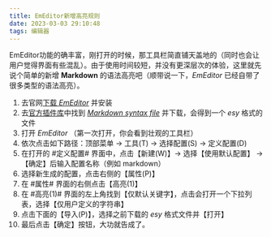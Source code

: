 ```yaml
---
title: EmEditor新增高亮规则
date: 2023-03-03 29:10:48
tags: 编辑器
---
```


EmEditor功能的确丰富，刚打开的时候，那工具栏简直铺天盖地的（同时也会让用户觉得界面有些混乱）。由于使用时间较短，并没有更深层次的体验，这里就先说个简单的新增 **Markdown** 的语法高亮吧（顺带说一下，*EmEditor* 已经自带了很多类型的语法高亮）。

1. 去官网[下载 *EmEditor*](https://zh-cn.emeditor.com/) 并安装
2. 去[官方插件库](https://www.emeditor.com/library/)中找到 *[Markdown syntax file](https://www.emeditor.com/files/markdown-esy/)* 并下载，会得到一个 *esy* 格式的文件
3. 打开 *EmEditor* （第一次打开，你会看到壮观的工具栏）
4. 依次点击如下路径：顶部菜单 → 工具(T) → 选择配置(S) → 定义配置(D)
5. 在打开的 #定义配置# 界面中，点击【新建(W)】→ 选择【使用默认配置】 → 【确定】后输入配置名称（例如 markdown）
6. 选择新生成的配置，点击右侧的【属性(P)】
7. 在 #属性# 界面的右侧点击【高亮(1)】
8. 在 #高亮(1)# 界面的左上角找到【仅默认关键字】，点击会打开一个下拉列表，选择【仅用户定义的字符串】
9. 点击下面的【导入(P)】，选择之前下载的 *esy* 格式文件并【打开】
10. 最后点击【确定】按钮，大功就告成了。